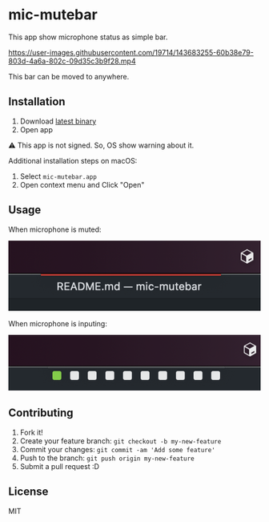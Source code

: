 # mic-mutebar

This app show microphone status as simple bar.

https://user-images.githubusercontent.com/19714/143683255-60b38e79-803d-4a6a-802c-09d35c3b9f28.mp4

This bar can be moved to anywhere.

## Installation

1. Download [latest binary](https://github.com/azu/mic-mutebar/releases/latest)
2. Open app

:warning: This app is not signed. So, OS show warning about it.

Additional installation steps on macOS:

1. Select `mic-mutebar.app`
2. Open context menu and Click "Open"

## Usage

When microphone is muted:

![](./docs/img/muted.png)

When microphone is inputing:

![](./docs/img/inputing.png)

## Contributing

1. Fork it!
2. Create your feature branch: `git checkout -b my-new-feature`
3. Commit your changes: `git commit -am 'Add some feature'`
4. Push to the branch: `git push origin my-new-feature`
5. Submit a pull request :D

## License

MIT
